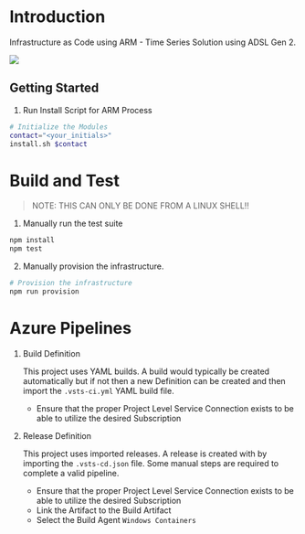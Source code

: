 # Introduction
Infrastructure as Code using ARM - Time Series Solution using ADSL Gen 2.




<a href="https://portal.azure.com/#create/Microsoft.Template/uri/https%3A%2F%2Fraw.githubusercontent.com%2Fdanielscholl%2Fiot-tsi-quickstart%2Fmaster%2Fazuredeploy.json" target="_blank">
    <img src="http://azuredeploy.net/deploybutton.png"/>
</a>


## Getting Started

1. Run Install Script for ARM Process

```bash
# Initialize the Modules
contact="<your_initials>"
install.sh $contact
```


# Build and Test 

>NOTE:  THIS CAN ONLY BE DONE FROM A LINUX SHELL!!

1. Manually run the test suite

```bash
npm install
npm test
```

2. Manually provision the infrastructure.

```bash
# Provision the infrastructure
npm run provision
```

# Azure Pipelines

1. Build Definition

    This project uses YAML builds.  A build would typically be created automatically but if not then a new Definition can be created and then import the `.vsts-ci.yml` YAML build file.

    - Ensure that the proper Project Level Service Connection exists to be able to utilize the desired Subscription

1. Release Definition

    This project uses imported releases. A release is created with by importing the `.vsts-cd.json` file.  Some manual steps are required  to complete a valid pipeline.

    - Ensure that the proper Project Level Service Connection exists to be able to utilize the desired Subscription
    - Link the Artifact to the Build Artifact
    - Select the Build Agent `Windows Containers`
  